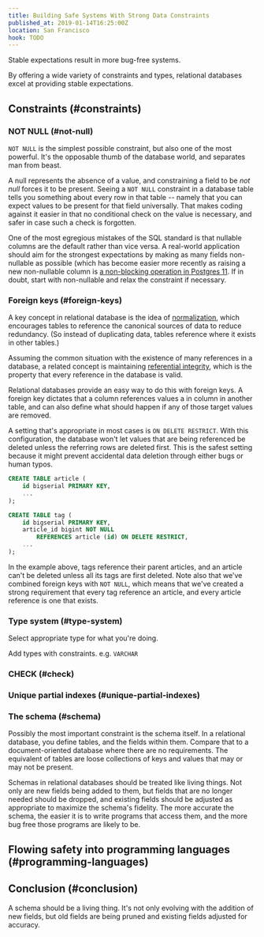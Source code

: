 ```yaml
---
title: Building Safe Systems With Strong Data Constraints
published_at: 2019-01-14T16:25:00Z
location: San Francisco
hook: TODO
---
```


Stable expectations result in more bug-free systems.

By offering a wide variety of constraints and types,
relational databases excel at providing stable
expectations.

## Constraints (#constraints)

### NOT NULL (#not-null)

`NOT NULL` is the simplest possible constraint, but also
one of the most powerful. It's the opposable thumb of the
database world, and separates man from beast.

A null represents the absence of a value, and constraining
a field to be _not null_ forces it to be present. Seeing a
`NOT NULL` constraint in a database table tells you something
about every row in that table -- namely that you can expect
values to be present for that field universally. That makes
coding against it easier in that no conditional check on
the value is necessary, and safer in case such a check is
forgotten.

One of the most egregious mistakes of the SQL standard is
that nullable columns are the default rather than vice
versa. A real-world application should aim for the
strongest expectations by making as many fields
non-nullable as possible (which has become easier more
recently as raising a new non-nullable column is [a
non-blocking operation in Postgres 11](/postgres-default).
If in doubt, start with non-nullable and relax the
constraint if necessary.

### Foreign keys (#foreign-keys)

A key concept in relational database is the idea of
[normalization][normalization], which encourages tables to
reference the canonical sources of data to reduce
redundancy. (So instead of duplicating data, tables
reference where it exists in other tables.)

Assuming the common situation with the existence of many
references in a database, a related concept is maintaining
[referential integrity][integrity], which is the property
that every reference in the database is valid.

Relational databases provide an easy way to do this with
foreign keys. A foreign key dictates that a column
references values a in column in another table, and can
also define what should happen if any of those target
values are removed.

A setting that's appropriate in most cases is `ON DELETE
RESTRICT`. With this configuration, the database won't let
values that are being referenced be deleted unless the
referring rows are deleted first. This is the safest
setting because it might prevent accidental data deletion
through either bugs or human typos.

``` sql
CREATE TABLE article (
    id bigserial PRIMARY KEY,
    ...
);

CREATE TABLE tag (
    id bigserial PRIMARY KEY,
    article_id bigint NOT NULL
        REFERENCES article (id) ON DELETE RESTRICT,
    ...
);
```

In the example above, tags reference their parent articles,
and an article can't be deleted unless all its tags are
first deleted. Note also that we've combined foreign keys
with `NOT NULL`, which means that we've created a strong
requirement that every tag reference an article, and every
article reference is one that exists.

### Type system (#type-system)

Select appropriate type for what you're doing.

Add types with constraints. e.g. `VARCHAR`

### CHECK (#check)

### Unique partial indexes (#unique-partial-indexes)

### The schema (#schema)

Possibly the most important constraint is the schema
itself. In a relational database, you define tables, and
the fields within them. Compare that to a document-oriented
database where there are no requirements. The equivalent of
tables are loose collections of keys and values that may or
may not be present.

Schemas in relational databases should be treated like
living things. Not only are new fields being added to them,
but fields that are no longer needed should be dropped, and
existing fields should be adjusted as appropriate to
maximize the schema's fidelity. The more accurate the
schema, the easier it is to write programs that access
them, and the more bug free those programs are likely to
be.

## Flowing safety into programming languages (#programming-languages)

## Conclusion (#conclusion)

A schema should be a living thing. It's not only evolving
with the addition of new fields, but old fields are being
pruned and existing fields adjusted for accuracy.

[integrity]: https://en.wikipedia.org/wiki/Referential_integrity
[normalization]: https://en.wikipedia.org/wiki/Database_normalization
